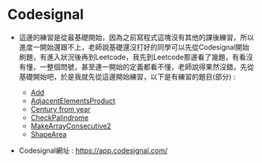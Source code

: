 # Codesignal
* 這邊的練習是從最基礎開始，因為之前寫程式這塊沒有其他的課後練習，所以進度一開始還跟不上，老師說基礎還沒打好的同學可以先從Codesignal開始刷題，有進入狀況後再到Leetcode，我先到Leetcode那邊看了幾題，有看沒有懂，一整個問號，甚至連一開始的定義都看不懂，老師說得果然沒錯，先從基礎開始吧，於是我就先從這邊開始練習，以下是有練習的題目(部分) : 
  * [Add](https://github.com/eter0000/learningnotes/blob/master/Codesignal/Add)
  * [AdjacentElementsProduct](https://github.com/eter0000/learningnotes/blob/master/Codesignal/AdjacentElementsProduct)
  * [Century from year](https://github.com/eter0000/learningnotes/blob/master/Codesignal/Century%20from%20year)
  * [CheckPalindrome](https://github.com/eter0000/learningnotes/blob/master/Codesignal/CheckPalindrome)
  * [MakeArrayConsecutive2](https://github.com/eter0000/learningnotes/blob/master/Codesignal/MakeArrayConsecutive2)
  * [ShapeArea](https://github.com/eter0000/learningnotes/blob/master/Codesignal/ShapeArea)

* Codesignal網址 : https://app.codesignal.com/
